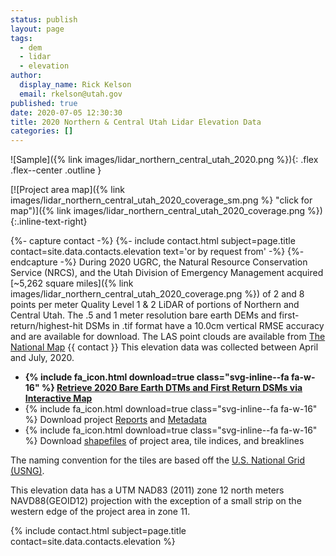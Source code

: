 ```yaml
---
status: publish
layout: page
tags:
  - dem
  - lidar
  - elevation
author:
  display_name: Rick Kelson
  email: rkelson@utah.gov
published: true
date: 2020-07-05 12:30:30
title: 2020 Northern & Central Utah Lidar Elevation Data
categories: []
---
```


![Sample]({% link images/lidar_northern_central_utah_2020.png %}){: .flex .flex--center .outline }

[![Project area map]({% link images/lidar_northern_central_utah_2020_coverage_sm.png %} "click for map")]({% link images/lidar_northern_central_utah_2020_coverage.png %}){:.inline-text-right}

{%- capture contact -%}
{%- include contact.html subject=page.title contact=site.data.contacts.elevation text='or by request from' -%}
{%- endcapture -%}
During 2020 UGRC, the Natural Resource Conservation Service (NRCS), and the Utah Division of Emergency Management acquired [~5,262 square miles]({% link images/lidar_northern_central_utah_2020_coverage.png %}) of 2 and 8 points per meter Quality Level 1 & 2 LiDAR of portions of Northern and Central Utah. The .5 and 1 meter resolution bare earth DEMs and first-return/highest-hit DSMs in .tif format have a 10.0cm vertical RMSE accuracy and are available for download. The LAS point clouds are available from [The National Map](https://apps.nationalmap.gov/downloader) {{ contact }} This elevation data was collected between April and July, 2020.

<ul class="dotless">
  <li>
    <strong>
      {% include fa_icon.html download=true class="svg-inline--fa fa-w-16" %} <a href="https://raster.utah.gov/?catGroup=.5%20Meter%20%7B2020%20Northern%20Central%20Utah%20LiDAR%7D,1%20Meter%20%7B2020%20Northern%20Central%20Utah%20LiDAR%7D&title=Northern%20Central%20Utah%202020%20LiDAR" target="_blank">Retrieve 2020 Bare Earth DTMs and First Return DSMs via Interactive Map</a>
    </strong>
  </li>
  <li>
    {% include fa_icon.html download=true class="svg-inline--fa fa-w-16" %} Download project <a href="https://storage.googleapis.com/state-of-utah-sgid-downloads/lidar/northern-central-utah-2020/NorthernCentralUtah_2020_Reports.zip" target="_blank">Reports</a> and <a href="https://storage.googleapis.com/state-of-utah-sgid-downloads/lidar/northern-central-utah-2020/NorthernCentralUtah_2020_Metadata.zip" target="_blank">Metadata</a>
  </li>
  <li>
    {% include fa_icon.html download=true class="svg-inline--fa fa-w-16" %} Download <a href="https://storage.googleapis.com/state-of-utah-sgid-downloads/lidar/northren-central-utah-2020/NorthernCentralUtah_2020_shps.zip" target="_blank">shapefiles</a> of project area, tile indices, and breaklines
  </li>
</ul>

The naming convention for the tiles are based off the [U.S. National Grid (USNG)](https://www.fgdc.gov/usng/how-to-read-usng/index_html).

This elevation data has a UTM NAD83 (2011) zone 12 north meters NAVD88(GEOID12) projection with the exception of a small strip on the western edge of the project area in zone 11.

{% include contact.html subject=page.title contact=site.data.contacts.elevation %}
